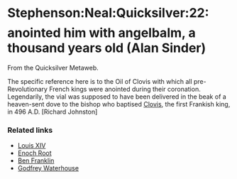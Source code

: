 
# Stephenson:Neal:Quicksilver:22:anointed him with angelbalm, a thousand years old (Alan Sinder)

From the Quicksilver Metaweb.


The specific reference here is to the Oil of Clovis with which all pre-Revolutionary French kings were anointed during their coronation. Legendarily, the vial was supposed to have been delivered in the beak of a heaven-sent dove to the bishop who baptised [Clovis](/clovis), the first Frankish king, in 496 A.D. [Richard Johnston]


### Related links


* [Louis XIV](/louis-xiv)
* [Enoch Root](/enoch-root)
* [Ben Franklin](/ben-franklin)
* [Godfrey Waterhouse](/godfrey-waterhouse)
